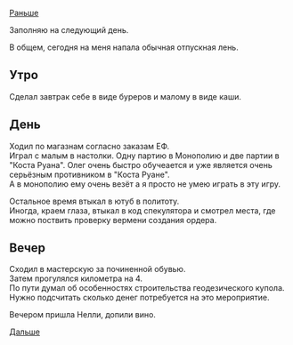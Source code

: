 [Раньше](2019.08.26.md)

Заполняю на следующий день.

В общем, сегодня на меня напала обычная отпускная лень.
## Утро
Сделал завтрак себе в виде буреров и малому в виде каши.
## День
Ходил по магазнам согласно заказам ЕФ.  
Играл с малым в настолки. Одну партию в Монополию и две партии в "Коста Руана". Олег очень быстро обучеается и уже является очень серьёзным противником в "Коста Руане".  
А в монополию ему очень везёт а я просто не умею играть в эту игру.

Остальное время втыкал в ютуб в политоту.  
Иногда, краем глаза, втыкал в код спекулятора и смотрел места, где можно поствить проверку вермени создания ордера.
## Вечер
Сходил в мастерскую за починенной обувью.  
Затем прогулялся километра на 4.  
По пути думал об особенностях строительства геодезического купола. Нужно подсчитать сколько денег потребуется на это мероприятие.

Вечером пришла Нелли, допили вино.

[Дальше](2019.08.28.md)